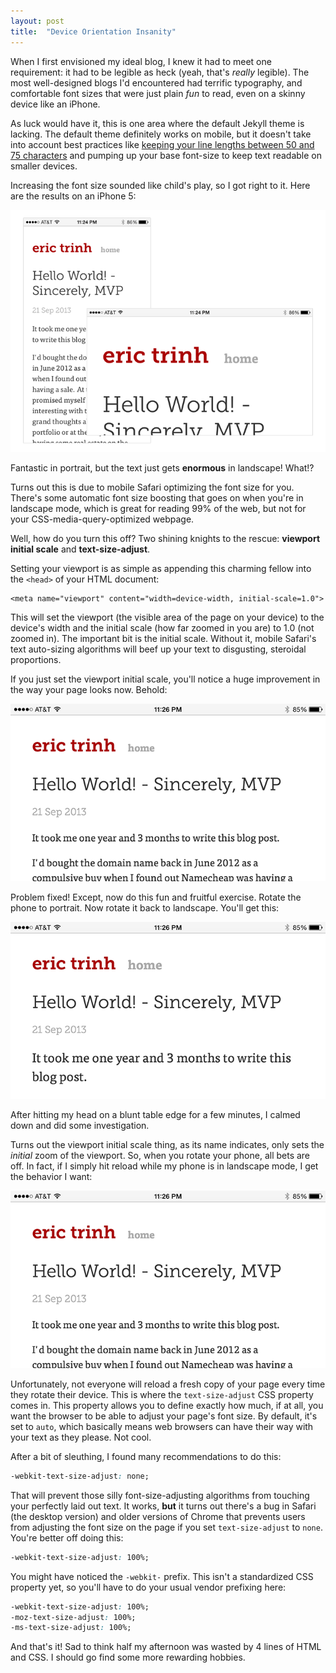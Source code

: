 ```yaml
---
layout: post
title:  "Device Orientation Insanity"
---
```


When I first envisioned my ideal blog, I knew it had to meet one requirement: it had to be legible as heck (yeah, that's *really* legible). The most well-designed blogs I'd encountered had terrific typography, and comfortable font sizes that were just plain *fun* to read, even on a skinny device like an iPhone.

As luck would have it, this is one area where the default Jekyll theme is lacking. The default theme definitely works on mobile, but it doesn't take into account best practices like [keeping your line lengths between 50 and 75 characters](http://baymard.com/blog/line-length-readability) and pumping up your base font-size to keep text readable on smaller devices.

Increasing the font size sounded like child's play, so I got right to it. Here are the results on an iPhone 5:

![iPhone in portrait mode](/images/dots_both_orientations.png)

Fantastic in portrait, but the text just gets **enormous** in landscape! What!?

Turns out this is due to mobile Safari optimizing the font size for you. There's some automatic font size boosting that goes on when you're in landscape mode, which is great for reading 99% of the web, but not for your CSS-media-query-optimized webpage.

Well, how do you turn this off? Two shining knights to the rescue: **viewport initial scale** and **text-size-adjust**.

Setting your viewport is as simple as appending this charming fellow into the `<head>` of your HTML document:

```markup
<meta name="viewport" content="width=device-width, initial-scale=1.0">
```

This will set the viewport (the visible area of the page on your device) to the device's width and the initial scale (how far zoomed in you are) to 1.0 (not zoomed in). The important bit is the initial scale. Without it, mobile Safari's text auto-sizing algorithms will beef up your text to disgusting, steroidal proportions.

If you just set the viewport initial scale, you'll notice a huge improvement in the way your page looks now. Behold:

![iPhone in portrait mode](/images/dots_ideal.png)

Problem fixed! Except, now do this fun and fruitful exercise. Rotate the phone to portrait. Now rotate it back to landscape. You'll get this:

![iPhone in portrait mode](/images/dots_wtf.png)

After hitting my head on a blunt table edge for a few minutes, I calmed down and did some investigation.

Turns out the viewport initial scale thing, as its name indicates, only sets the *initial* zoom of the viewport. So, when you rotate your phone, all bets are off. In fact, if I simply hit reload while my phone is in landscape mode, I get the behavior I want:

![iPhone in portrait mode](/images/dots_ideal.png)

Unfortunately, not everyone will reload a fresh copy of your page every time they rotate their device. This is where the `text-size-adjust` CSS property comes in. This property allows you to define exactly how much, if at all, you want the browser to be able to adjust your page's font size. By default, it's set to `auto`, which basically means web browsers can have their way with your text as they please. Not cool.

After a bit of sleuthing, I found many recommendations to do this:

```css
-webkit-text-size-adjust: none;
```

That will prevent those silly font-size-adjusting algorithms from touching your perfectly laid out text. It works, **but** it turns out there's a bug in Safari (the desktop version) and older versions of Chrome that prevents users from adjusting the font size on the page if you set `text-size-adjust` to `none`. You're better off doing this:

```css
-webkit-text-size-adjust: 100%;
```

You might have noticed the `-webkit-` prefix. This isn't a standardized CSS property yet, so you'll have to do your usual vendor prefixing here:

```css
-webkit-text-size-adjust: 100%;
-moz-text-size-adjust: 100%;
-ms-text-size-adjust: 100%;
```

And that's it! Sad to think half my afternoon was wasted by 4 lines of HTML and CSS. I should go find some more rewarding hobbies.
